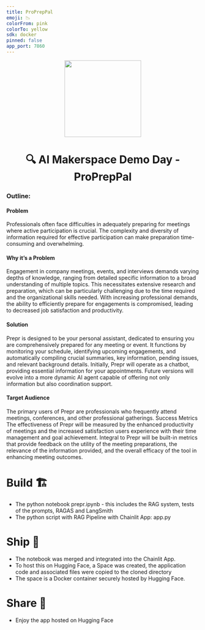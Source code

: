 ```yaml
---
title: ProPrepPal
emoji: 📉
colorFrom: pink
colorTo: yellow
sdk: docker
pinned: false
app_port: 7860
---
```


<p align = "center" draggable=”false” ><img src="https://drive.google.com/file/d/1zbvsMo0jpCk_3VWhhlL3NMKhjHsfM3BU" 
     width="200px"
     height="auto"/>
</p>

## <h1 align="center" id="heading">🔍 AI Makerspace Demo Day - ProPrepPal</h1>

### Outline:

#### Problem 

Professionals often face difficulties in adequately preparing for meetings where active participation is crucial. The complexity and diversity of information required for effective participation can make preparation time-consuming and overwhelming. 

#### Why it’s a Problem 
Engagement in company meetings, events, and interviews demands varying depths of knowledge, ranging from detailed specific information to a broad understanding of multiple topics. This necessitates extensive research and preparation, which can be particularly challenging due to the time required and the organizational skills needed. With increasing professional demands, the ability to efficiently prepare for engagements is compromised, leading to decreased job satisfaction and productivity. 

#### Solution
Prepr is designed to be your personal assistant, dedicated to ensuring you are comprehensively prepared for any meeting or event. It functions by monitoring your schedule, identifying upcoming engagements, and automatically compiling crucial summaries, key information, pending issues, and relevant background details. Initially, Prepr will operate as a chatbot, providing essential information for your appointments. Future versions will evolve into a more dynamic AI agent capable of offering not only information but also coordination support. 

#### Target Audience 
The primary users of Prepr are professionals who frequently attend meetings, conferences, and other professional gatherings. Success Metrics The effectiveness of Prepr will be measured by the enhanced productivity of meetings and the increased satisfaction users experience with their time management and goal achievement. Integral to Prepr will be built-in metrics that provide feedback on the utility of the meeting preparations, the relevance of the information provided, and the overall efficacy of the tool in enhancing meeting outcomes.




# Build 🏗️
- The python notebook prepr.ipynb - this includes the RAG system, tests of the prompts, RAGAS and LangSmith
- The python script with RAG Pipeline with Chainlit App: app.py

# Ship 🚢
- The notebook was merged and integrated into the Chainlit App.
- To host this on Hugging Face, a Space was created, the application code and associated files were copied to the cloned directory
- The space is a Docker container securely hosted by Hugging Face.

# Share 🚀
- Enjoy the app hosted on Hugging Face



